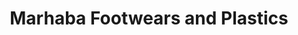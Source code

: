 ---
title: "Marhaba Footwears and Plastics"
url: /aluva/marhaba-footwears-and-plastics/
shop: Allgemein
---